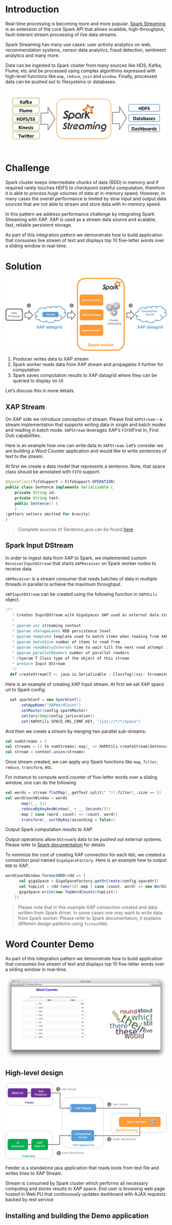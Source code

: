 # Introduction #

Real-time processing is becoming more and more popular. [Spark Streaming](https://spark.apache.org/streaming/) is an extension of the core Spark API that allows scalable, high-throughput, fault-tolerant stream processing of live data streams.

Spark Streaming has many use cases: user activity analytics on web, recommendation systems, censor data analytics, fraud detection, sentiment analytics and many more.

Data can be ingested to Spark cluster from many sources like HDS, Kafka, Flume, etc and be processed using complex algorithms expressed with high-level functions like `map`, `reduce`, `join` and `window`. Finally, processed data can be pushed out to filesystems or databases.

![alt tag](https://github.com/fe2s/xap-spark/blob/master/docs/images/spark-streaming.jpg)

# Challenge #

Spark cluster keeps intermediate chunks of data (RDD) in memory and if required rarely touches HDFS to checkpoint stateful computation, therefore it is able to process huge volumes of data at in-memory speed. However, in many cases the overall performance is limited by slow input and output data sources that are not able to stream and store data with in-memory speed.

In this pattern we address performance challenge by integrating Spark Streaming with XAP. XAP is used as a stream data source and scalable, fast, reliable persistent storage.  

As part of this integration pattern we demonstrate how to build application that consumes live stream of text and displays top 10 five-letter words over a sliding window in real-time.

# Solution #

![alt tag](https://github.com/fe2s/xap-spark/blob/master/docs/images/high-level.jpg)

1.	Producer writes data to XAP stream
2.	Spark worker reads data from XAP stream and propagates it further for computation
3.	Spark saves computation results to XAP datagrid where they can be queried to display on UI

Let’s discuss this in more details.

## XAP Stream ##

On XAP side we introduce conception of stream. Please find `XAPStream` – a stream implementation that supports writing data in single and batch modes and reading in batch mode. `XAPStream` leverages XAP’s `FIFO`(First In, First Out) capabilities.

Here is an example how one can write data to `XAPStream`. Let’s consider we are building a Word Counter application and would like to write sentences of text to the stream.

At first we create a data model that represents a sentence. Note, that space class should be annotated with `FIFO` support. 

```java
@SpaceClass(fifoSupport = FifoSupport.OPERATION)
public class Sentence implements Serializable {
    private String id;
    private String text;
    public Sentence() {
    }
[getters setters omitted for brevity]
}
```
> Complete sources of Sentence.java can be found [here](https://github.com/fe2s/xap-spark/blob/master/word-counter-demo/feeder/src/main/scala/com/gigaspaces/spark/streaming/wordcounter/Feeder.scala)

## Spark Input DStream ##

In order to ingest data from XAP to Spark, we implemented custom `ReceiverInputDStream` that starts `XAPReceiver` on Spark worker nodes to receive data. 

`XAPReceiver` is a stream consumer that reads batches of data in multiple threads in parallel to achieve the maximum throughput.

`XAPInputDStream` can be created using the following function in `XAPUtils` object.

```scala
/**
   * Creates InputDStream with GigaSpaces XAP used as external data store
   * 
   * @param ssc streaming context
   * @param storageLevel RDD persistence level
   * @param template template used to match items when reading from XAP stream
   * @param batchSize number of items to read from 
   * @param readRetryInterval time to wait till the next read attempt if nothing consumed
   * @param parallelReaders number of parallel readers
   * @tparam T Class type of the object of this stream 
   * @return Input DStream
   */
  def createStream[T <: java.io.Serializable : ClassTag](ssc: StreamingContext, template: T, batchSize:Int, readRetryInterval: Duration = Milliseconds(100), parallelReaders: Int, storageLevel: StorageLevel = MEMORY_AND_DISK_SER){…} 
```

Here is an example of creating XAP Input stream. At first we set XAP space url to Spark config:

```scala
  val sparkConf = new SparkConf()
      .setAppName("XAPWordCount")
      .setMaster(config.sparkMaster)
      .setJars(Seq(config.jarLocation))
      .set(XAPUtils.SPACE_URL_CONF_KEY, "jini://*/*/space")
```

And then we create a stream by merging two parallel sub-streams:

```scala
val numStreams = 2
val streams = (1 to numStreams).map(_ => XAPUtils.createStream[Sentence](context, new Sentence(), 50, Milliseconds(100), 4))
val stream = context.union(streams)
```

Once stream created, we can apply any Spark functions like `map`, `filter`, `reduce`, `transform`, etc.

For instance to compute word counter of five-letter words over a sliding window, one can do the following

```scala
val words = stream.flatMap(_.getText.split(" ")).filter(_.size == 5)
val wordCountWindow = words
      .map((_, 1))
      .reduceByKeyAndWindow(_ + _, Seconds(5))
      .map { case (word, count) => (count, word)}
      .transform(_.sortByKey(ascending = false))
```

Output Spark computation results to XAP

Output operations allow `DStream`’s data to be pushed out external systems. Please refer to [Spark documentation](https://spark.apache.org/docs/1.1.0/streaming-programming-guide.html#output-operations-on-dstreams) for details 

To minimize the cost of creating XAP connection for each `RDD`, we created a connection pool named `GigaSpaceFactory`. Here is an example how to output `RDD` to XAP.

```scala
wordCountWindow.foreachRDD(rdd => {
      val gigaSpace = GigaSpaceFactory.getOrCreate(config.spaceUrl)
      val topList = rdd.take(10).map { case (count, word) => new WordCount(word, count)}
      gigaSpace.write(new TopWordCounts(topList))
    })
```

> Please note that in this example XAP connection created and data written from Spark driver. In some cases one may want to write data from Spark worker. Please refer to Spark documentation, it explains different design patterns using `foreachRDD`.

# Word Counter Demo #
 
As part of this integration pattern we demonstrate how to build application that consumes live stream of text and displays top 10 five-letter words over a sliding window in real-time.

![alt tag](https://github.com/fe2s/xap-spark/blob/master/docs/images/spark-word-counter.jpg)

## High-level design ##

![alt tag](https://github.com/fe2s/xap-spark/blob/master/docs/images/example.jpg)

Feeder is a standalone java application that reads book from text file and writes lines to XAP Stream. 

Stream is consumed by Spark cluster which performs all necessary computing and stores results in XAP space. End user is browsing web page hosted in Web PU that continuously updates dashboard with AJAX requests backed by rest service

## Installing and building the Demo application ##

